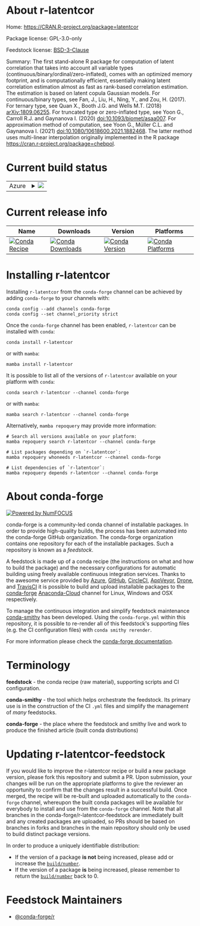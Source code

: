 About r-latentcor
=================

Home: https://CRAN.R-project.org/package=latentcor

Package license: GPL-3.0-only

Feedstock license: [BSD-3-Clause](https://github.com/conda-forge/r-latentcor-feedstock/blob/main/LICENSE.txt)

Summary: The first stand-alone R package for computation of latent correlation that takes into account all variable types (continuous/binary/ordinal/zero-inflated), comes with an optimized memory footprint, and is computationally efficient, essentially making latent correlation estimation almost as fast as rank-based correlation estimation. The estimation is based on latent copula Gaussian models. For continuous/binary types, see Fan, J., Liu, H., Ning, Y., and Zou, H. (2017). For ternary type, see Quan X., Booth J.G. and Wells M.T. (2018) <arXiv:1809.06255>. For truncated type or zero-inflated type, see Yoon G., Carroll R.J. and Gaynanova I. (2020) <doi:10.1093/biomet/asaa007>. For approximation method of computation, see Yoon G., Müller C.L. and Gaynanova I. (2021) <doi:10.1080/10618600.2021.1882468>. The latter method uses multi-linear interpolation originally implemented in the R package <https://cran.r-project.org/package=chebpol>.

Current build status
====================


<table>
    
  <tr>
    <td>Azure</td>
    <td>
      <details>
        <summary>
          <a href="https://dev.azure.com/conda-forge/feedstock-builds/_build/latest?definitionId=17318&branchName=main">
            <img src="https://dev.azure.com/conda-forge/feedstock-builds/_apis/build/status/r-latentcor-feedstock?branchName=main">
          </a>
        </summary>
        <table>
          <thead><tr><th>Variant</th><th>Status</th></tr></thead>
          <tbody><tr>
              <td>linux_64_r_base4.1</td>
              <td>
                <a href="https://dev.azure.com/conda-forge/feedstock-builds/_build/latest?definitionId=17318&branchName=main">
                  <img src="https://dev.azure.com/conda-forge/feedstock-builds/_apis/build/status/r-latentcor-feedstock?branchName=main&jobName=linux&configuration=linux_64_r_base4.1" alt="variant">
                </a>
              </td>
            </tr><tr>
              <td>linux_64_r_base4.2</td>
              <td>
                <a href="https://dev.azure.com/conda-forge/feedstock-builds/_build/latest?definitionId=17318&branchName=main">
                  <img src="https://dev.azure.com/conda-forge/feedstock-builds/_apis/build/status/r-latentcor-feedstock?branchName=main&jobName=linux&configuration=linux_64_r_base4.2" alt="variant">
                </a>
              </td>
            </tr><tr>
              <td>osx_64_r_base4.1</td>
              <td>
                <a href="https://dev.azure.com/conda-forge/feedstock-builds/_build/latest?definitionId=17318&branchName=main">
                  <img src="https://dev.azure.com/conda-forge/feedstock-builds/_apis/build/status/r-latentcor-feedstock?branchName=main&jobName=osx&configuration=osx_64_r_base4.1" alt="variant">
                </a>
              </td>
            </tr><tr>
              <td>osx_64_r_base4.2</td>
              <td>
                <a href="https://dev.azure.com/conda-forge/feedstock-builds/_build/latest?definitionId=17318&branchName=main">
                  <img src="https://dev.azure.com/conda-forge/feedstock-builds/_apis/build/status/r-latentcor-feedstock?branchName=main&jobName=osx&configuration=osx_64_r_base4.2" alt="variant">
                </a>
              </td>
            </tr><tr>
              <td>win_64</td>
              <td>
                <a href="https://dev.azure.com/conda-forge/feedstock-builds/_build/latest?definitionId=17318&branchName=main">
                  <img src="https://dev.azure.com/conda-forge/feedstock-builds/_apis/build/status/r-latentcor-feedstock?branchName=main&jobName=win&configuration=win_64_" alt="variant">
                </a>
              </td>
            </tr>
          </tbody>
        </table>
      </details>
    </td>
  </tr>
</table>

Current release info
====================

| Name | Downloads | Version | Platforms |
| --- | --- | --- | --- |
| [![Conda Recipe](https://img.shields.io/badge/recipe-r--latentcor-green.svg)](https://anaconda.org/conda-forge/r-latentcor) | [![Conda Downloads](https://img.shields.io/conda/dn/conda-forge/r-latentcor.svg)](https://anaconda.org/conda-forge/r-latentcor) | [![Conda Version](https://img.shields.io/conda/vn/conda-forge/r-latentcor.svg)](https://anaconda.org/conda-forge/r-latentcor) | [![Conda Platforms](https://img.shields.io/conda/pn/conda-forge/r-latentcor.svg)](https://anaconda.org/conda-forge/r-latentcor) |

Installing r-latentcor
======================

Installing `r-latentcor` from the `conda-forge` channel can be achieved by adding `conda-forge` to your channels with:

```
conda config --add channels conda-forge
conda config --set channel_priority strict
```

Once the `conda-forge` channel has been enabled, `r-latentcor` can be installed with `conda`:

```
conda install r-latentcor
```

or with `mamba`:

```
mamba install r-latentcor
```

It is possible to list all of the versions of `r-latentcor` available on your platform with `conda`:

```
conda search r-latentcor --channel conda-forge
```

or with `mamba`:

```
mamba search r-latentcor --channel conda-forge
```

Alternatively, `mamba repoquery` may provide more information:

```
# Search all versions available on your platform:
mamba repoquery search r-latentcor --channel conda-forge

# List packages depending on `r-latentcor`:
mamba repoquery whoneeds r-latentcor --channel conda-forge

# List dependencies of `r-latentcor`:
mamba repoquery depends r-latentcor --channel conda-forge
```


About conda-forge
=================

[![Powered by
NumFOCUS](https://img.shields.io/badge/powered%20by-NumFOCUS-orange.svg?style=flat&colorA=E1523D&colorB=007D8A)](https://numfocus.org)

conda-forge is a community-led conda channel of installable packages.
In order to provide high-quality builds, the process has been automated into the
conda-forge GitHub organization. The conda-forge organization contains one repository
for each of the installable packages. Such a repository is known as a *feedstock*.

A feedstock is made up of a conda recipe (the instructions on what and how to build
the package) and the necessary configurations for automatic building using freely
available continuous integration services. Thanks to the awesome service provided by
[Azure](https://azure.microsoft.com/en-us/services/devops/), [GitHub](https://github.com/),
[CircleCI](https://circleci.com/), [AppVeyor](https://www.appveyor.com/),
[Drone](https://cloud.drone.io/welcome), and [TravisCI](https://travis-ci.com/)
it is possible to build and upload installable packages to the
[conda-forge](https://anaconda.org/conda-forge) [Anaconda-Cloud](https://anaconda.org/)
channel for Linux, Windows and OSX respectively.

To manage the continuous integration and simplify feedstock maintenance
[conda-smithy](https://github.com/conda-forge/conda-smithy) has been developed.
Using the ``conda-forge.yml`` within this repository, it is possible to re-render all of
this feedstock's supporting files (e.g. the CI configuration files) with ``conda smithy rerender``.

For more information please check the [conda-forge documentation](https://conda-forge.org/docs/).

Terminology
===========

**feedstock** - the conda recipe (raw material), supporting scripts and CI configuration.

**conda-smithy** - the tool which helps orchestrate the feedstock.
                   Its primary use is in the construction of the CI ``.yml`` files
                   and simplify the management of *many* feedstocks.

**conda-forge** - the place where the feedstock and smithy live and work to
                  produce the finished article (built conda distributions)


Updating r-latentcor-feedstock
==============================

If you would like to improve the r-latentcor recipe or build a new
package version, please fork this repository and submit a PR. Upon submission,
your changes will be run on the appropriate platforms to give the reviewer an
opportunity to confirm that the changes result in a successful build. Once
merged, the recipe will be re-built and uploaded automatically to the
`conda-forge` channel, whereupon the built conda packages will be available for
everybody to install and use from the `conda-forge` channel.
Note that all branches in the conda-forge/r-latentcor-feedstock are
immediately built and any created packages are uploaded, so PRs should be based
on branches in forks and branches in the main repository should only be used to
build distinct package versions.

In order to produce a uniquely identifiable distribution:
 * If the version of a package **is not** being increased, please add or increase
   the [``build/number``](https://docs.conda.io/projects/conda-build/en/latest/resources/define-metadata.html#build-number-and-string).
 * If the version of a package **is** being increased, please remember to return
   the [``build/number``](https://docs.conda.io/projects/conda-build/en/latest/resources/define-metadata.html#build-number-and-string)
   back to 0.

Feedstock Maintainers
=====================

* [@conda-forge/r](https://github.com/conda-forge/r/)

